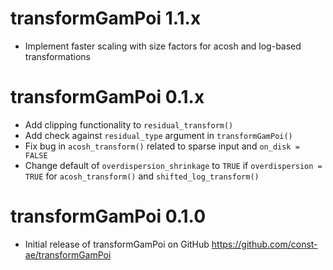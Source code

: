 # transformGamPoi 1.1.x

* Implement faster scaling with size factors for acosh and log-based transformations


# transformGamPoi 0.1.x

* Add clipping functionality to `residual_transform()`
* Add check against `residual_type` argument in `transformGamPoi()` 
* Fix bug in `acosh_transform()` related to sparse input and `on_disk = FALSE`
* Change default of `overdispersion_shrinkage` to `TRUE` if `overdispersion = TRUE` 
for `acosh_transform()` and `shifted_log_transform()`

# transformGamPoi 0.1.0

* Initial release of transformGamPoi on GitHub https://github.com/const-ae/transformGamPoi
